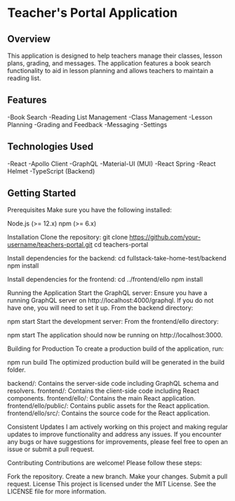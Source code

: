 # Teacher's Portal Application
## Overview
This application is designed to help teachers manage their classes, lesson plans, grading, and messages. The application features a book search functionality to aid in lesson planning and allows teachers to maintain a reading list.

## Features
-Book Search
-Reading List Management
-Class Management
-Lesson Planning
-Grading and Feedback
-Messaging
-Settings

## Technologies Used
-React
-Apollo Client
-GraphQL
-Material-UI (MUI)
-React Spring
-React Helmet
-TypeScript (Backend)

## Getting Started
Prerequisites
Make sure you have the following installed:

Node.js (>= 12.x)
npm (>= 6.x)


Installation
Clone the repository:
git clone https://github.com/your-username/teachers-portal.git
cd teachers-portal

Install dependencies for the backend:
cd fullstack-take-home-test/backend
npm install

Install dependencies for the frontend:
cd ../frontend/ello
npm install

Running the Application
Start the GraphQL server:
Ensure you have a running GraphQL server on http://localhost:4000/graphql. If you do not have one, you will need to set it up. From the backend directory:


npm start
Start the development server:
From the frontend/ello directory:

npm start
The application should now be running on http://localhost:3000.

Building for Production
To create a production build of the application, run:


npm run build
The optimized production build will be generated in the build folder.


backend/: Contains the server-side code including GraphQL schema and resolvers.
frontend/: Contains the client-side code including React components.
frontend/ello/: Contains the main React application.
frontend/ello/public/: Contains public assets for the React application.
frontend/ello/src/: Contains the source code for the React application.

Consistent Updates
I am actively working on this project and making regular updates to improve functionality and address any issues. If you encounter any bugs or have suggestions for improvements, please feel free to open an issue or submit a pull request.

Contributing
Contributions are welcome! Please follow these steps:

Fork the repository.
Create a new branch.
Make your changes.
Submit a pull request.
License
This project is licensed under the MIT License. See the LICENSE file for more information.
